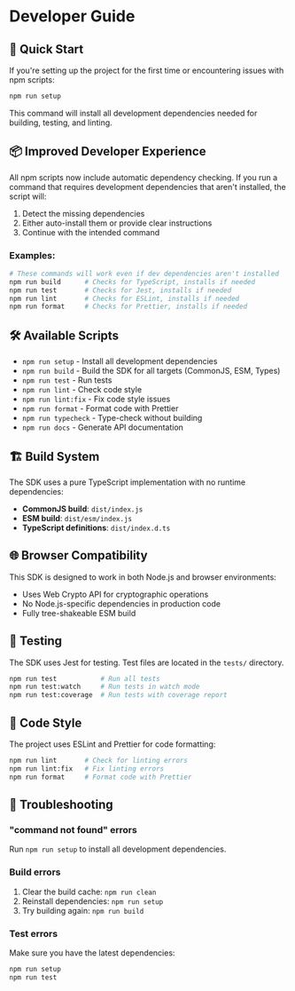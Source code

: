 # Developer Guide

## 🚀 Quick Start

If you're setting up the project for the first time or encountering issues with npm scripts:

```bash
npm run setup
```

This command will install all development dependencies needed for building, testing, and linting.

## 📦 Improved Developer Experience

All npm scripts now include automatic dependency checking. If you run a command that requires development dependencies that aren't installed, the script will:

1. Detect the missing dependencies
2. Either auto-install them or provide clear instructions
3. Continue with the intended command

### Examples:

```bash
# These commands will work even if dev dependencies aren't installed
npm run build      # Checks for TypeScript, installs if needed
npm run test       # Checks for Jest, installs if needed  
npm run lint       # Checks for ESLint, installs if needed
npm run format     # Checks for Prettier, installs if needed
```

## 🛠️ Available Scripts

- `npm run setup` - Install all development dependencies
- `npm run build` - Build the SDK for all targets (CommonJS, ESM, Types)
- `npm run test` - Run tests
- `npm run lint` - Check code style
- `npm run lint:fix` - Fix code style issues
- `npm run format` - Format code with Prettier
- `npm run typecheck` - Type-check without building
- `npm run docs` - Generate API documentation

## 🏗️ Build System

The SDK uses a pure TypeScript implementation with no runtime dependencies:

- **CommonJS build**: `dist/index.js`
- **ESM build**: `dist/esm/index.js`  
- **TypeScript definitions**: `dist/index.d.ts`

## 🌐 Browser Compatibility

This SDK is designed to work in both Node.js and browser environments:

- Uses Web Crypto API for cryptographic operations
- No Node.js-specific dependencies in production code
- Fully tree-shakeable ESM build

## 🧪 Testing

The SDK uses Jest for testing. Test files are located in the `tests/` directory.

```bash
npm run test           # Run all tests
npm run test:watch     # Run tests in watch mode
npm run test:coverage  # Run tests with coverage report
```

## 📝 Code Style

The project uses ESLint and Prettier for code formatting:

```bash
npm run lint       # Check for linting errors
npm run lint:fix   # Fix linting errors
npm run format     # Format code with Prettier
```

## 🐛 Troubleshooting

### "command not found" errors

Run `npm run setup` to install all development dependencies.

### Build errors

1. Clear the build cache: `npm run clean`
2. Reinstall dependencies: `npm run setup`
3. Try building again: `npm run build`

### Test errors

Make sure you have the latest dependencies:
```bash
npm run setup
npm run test
```